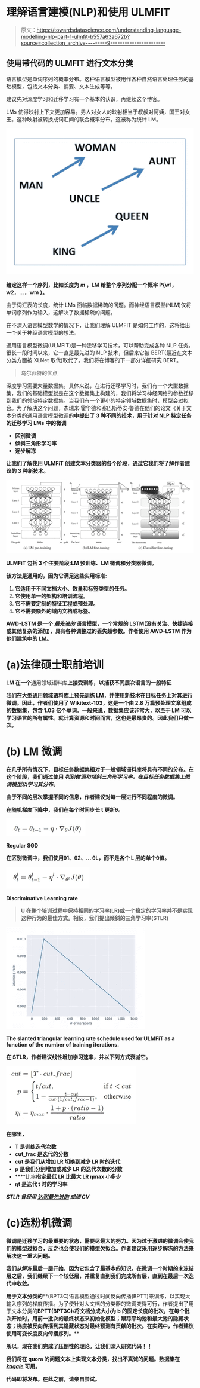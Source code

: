 # 理解语言建模(NLP)和使用 ULMFIT

> 原文：<https://towardsdatascience.com/understanding-language-modelling-nlp-part-1-ulmfit-b557a63a672b?source=collection_archive---------9----------------------->

## 使用带代码的 ULMFIT 进行文本分类

语言模型是单词序列的概率分布。这种语言模型被用作各种自然语言处理任务的基础模型，包括文本分类、摘要、文本生成等等。

建议先对深度学习和迁移学习有一个基本的认识，再继续这个博客。

LMs 使得映射上下文更加容易。男人对女人的映射相当于叔叔对阿姨，国王对女王。这种映射被转换成词汇间的联合概率分布。这被称为统计 LM。

![](img/e5d55b264877c1fa9ee913236a538d30.png)

**给定这样一个序列，比如长度为 *m* ，LM 给整个序列分配一个概率 P{w1，w2，…，wm }。**

由于词汇表的长度，统计 LMs 面临数据稀疏的问题。而神经语言模型(NLM)仅将单词序列作为输入，这解决了数据稀疏的问题。

在不深入语言模型数学的情况下，让我们理解 ULMFIT 是如何工作的，这将给出一个关于神经语言模型的想法。

通用语言模型微调(ULMFIT)是一种迁移学习技术，可以帮助完成各种 NLP 任务。很长一段时间以来，它一直是最先进的 NLP 技术，但后来它被 BERT(最近在文本分类方面被 XLNet 取代)取代了。我们将在博客的下一部分详细研究 BERT。

> 乌尔菲特的优点

深度学习需要大量数据集。具体来说，在进行迁移学习时，我们有一个大型数据集，我们的基础模型就是在这个数据集上构建的，我们将学习神经网络的参数迁移到我们的领域特定数据集。当我们有一个更小的特定领域数据集时，模型会过拟合。为了解决这个问题，杰瑞米·霍华德和塞巴斯蒂安·鲁德在他们的论文《关于文本分类的通用语言模型微调的[](https://arxiv.org/pdf/1801.06146.pdf)**中提出了 3 种不同的技术，用于针对 NLP 特定任务的迁移学习 LMs 中的微调**

*   ****区别微调****
*   ****倾斜三角形学习率****
*   ****逐步解冻****

**让我们了解使用 ULMFiT 创建文本分类器的各个阶段，通过它我们将了解作者建议的 3 种新技术。**

**![](img/5cf81c381f782065c558dc4c6e21a11d.png)**

**ULMFiT 包括 3 个主要阶段:LM 预训练、LM 微调和分类器微调。**

**该方法是通用的，因为它满足这些实用标准:**

1.  **它适用于不同文档大小、数量和标签类型的任务。**
2.  **它使用单一的架构和培训流程。**
3.  **它不需要定制的特征工程或预处理。**
4.  **它不需要额外的域内文档或标签。**

**AWD-LSTM 是一个 [*最先进的*](https://arxiv.org/abs/1708.02182) 语言模型，一个常规的 LSTM(没有关注、快捷连接或其他复杂的添加)，具有各种调整过的丢失超参数。作者使用 AWD-LSTM 作为他们建筑中的 LM。**

# **(a)法律硕士职前培训**

**LM 在一个**通用领域语料库**上接受训练，以捕获不同层次语言的一般特征**

**我们在大型通用领域语料库上预先训练 LM，并使用新技术在目标任务上对其进行微调。因此，作者们使用了 Wikitext-103，这是一个由 2.8 万篇预处理文章组成的数据集，包含 1.03 亿个单词。一般来说，数据集应该非常大，以至于 LM 可以学习语言的所有属性。就计算资源和时间而言，这也是最昂贵的。因此我们只做一次。**

# ****(b) LM 微调****

**在几乎所有情况下，目标任务数据集相对于一般领域语料库将具有不同的分布。在这个阶段，我们通过使用 ***判别微调和倾斜三角形学习率，在目标任务数据集上微调模型以学习其分布。*****

**由于不同的层次掌握不同的信息，作者建议对每一层进行不同程度的微调。**

**在随机梯度下降中，我们在每个时间步长 t 更新θ。**

**![](img/8544f226fb508d8441bfc67d8e2cc985.png)**

**Regular SGD**

**在区别微调中，我们使用θ1、θ2、… θL，而不是各个 L 层的单个θ值。**

**![](img/0e337c9555735069d12a4137aecc975b.png)**

**Discriminative Learning rate**

> **U 在整个培训过程中保持相同的学习率(LR)或一个稳定的学习率并不是实现这种行为的最佳方式。相反，我们提出倾斜的三角学习率(STLR)**

**![](img/0f1d30611c9a6f936e1fcfef83a2a3c2.png)**

**The slanted triangular learning rate schedule used for ULMFiT as a function of the number of training iterations.**

**在 STLR，作者建议线性增加学习速率，并以下列方式衰减它。**

**![](img/e0f2dc50ad10c58f14396661da13cbbc.png)**

**在哪里，**

*   ****T** 是训练迭代次数**
*   ****cut_frac** 是迭代的分数**
*   ****cut** 是我们从增加 LR 切换到减少 LR 时的迭代**
*   **p 是我们分别增加或减少 LR 的迭代次数的分数**
*   ****比率**指定最低 LR 比最大 LR ηmax 小多少**
*   ****ηt** 是迭代 t 时的学习率**

*****STLR 曾经用*** [***达到最先进的***](https://arxiv.org/abs/1608.03983) ***成绩 CV*****

# ****(c)选粉机微调****

**微调是迁移学习的最重要的状态，需要尽最大的努力。因为过于激进的微调会使我们的模型过拟合，反之也会使我们的模型欠拟合。作者建议采用逐步解冻的方法来解决这一重大问题。**

**我们从解冻最后一层开始，因为它包含了最基本的知识。在微调一个时期的未冻结层之后，我们继续下一个较低层，并重复直到我们完成所有层，直到在最后一次迭代中收敛。**

**用于文本分类的****(BPT3C)语言模型通过时间反向传播(BPTT)来训练，以实现大输入序列的梯度传播。为了使针对大文档的分类器的微调变得可行，作者提出了用于文本分类的**BPTT(BPT3C):**将文档分成大小为 b 的固定长度的批次，在每个批次开始时，用前一批次的最终状态来初始化模型；跟踪平均池和最大池的隐藏状态；梯度被反向传播到其隐藏状态对最终预测有贡献的批次。在实践中，作者建议使用可变长度反向传播序列。******

******所以，现在我们完成了压倒性的理论。让我们深入研究代码！！******

******我们将在 quora 的问题文本上实现文本分类，找出不真诚的问题。数据集在 [*kaggle*](https://www.kaggle.com/c/quora-insincere-questions-classification/overview) 可用。******

******代码即将发布。在此之前，请亲自尝试。******